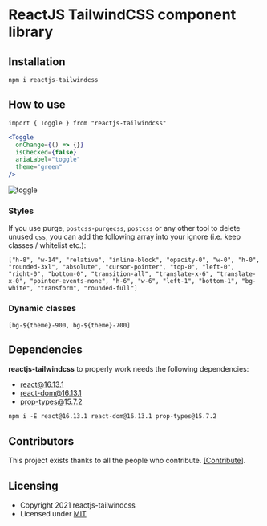 # ReactJS TailwindCSS component library

## Installation
`npm i reactjs-tailwindcss`

## How to use
`import { Toggle } from "reactjs-tailwindcss"`

```jsx
<Toggle 
  onChange={() => {}}
  isChecked={false}
  ariaLabel="toggle"
  theme="green"
/>
```
![toggle](https://user-images.githubusercontent.com/3865313/116527542-11827a80-a8db-11eb-8c97-4e9bdfec38e2.gif)

### Styles
If you use purge, `postcss-purgecss`, `postcss` or any other tool to delete unused `css`, you can add the following array into your ignore (i.e. keep classes / whitelist etc.):

```
["h-8", "w-14", "relative", "inline-block", "opacity-0", "w-0", "h-0", "rounded-3xl", "absolute", "cursor-pointer", "top-0", "left-0", "right-0", "bottom-0", "transition-all", "translate-x-6", "translate-x-0", "pointer-events-none", "h-6", "w-6", "left-1", "bottom-1", "bg-white", "transform", "rounded-full"]
```
### Dynamic classes
```
[bg-${theme}-900, bg-${theme}-700]
```
## Dependencies
**reactjs-tailwindcss** to properly work needs the following dependencies:
* react@16.13.1
* react-dom@16.13.1
* prop-types@15.7.2

`npm i -E react@16.13.1 react-dom@16.13.1 prop-types@15.7.2`

## Contributors
This project exists thanks to all the people who contribute. [[Contribute]](https://github.com/gsin11/reactjs-tailwindcss/blob/master/CONTRIBUTING.md).

## Licensing
* Copyright 2021 reactjs-tailwindcss
* Licensed under [MIT](https://github.com/gsin11/reactjs-tailwindcss/blob/master/LICENSE)
